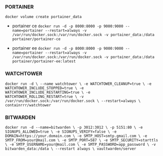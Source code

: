 
### PORTAINER
`docker volume create portainer_data`

 - portainer ce
`docker run -d -p 8000:8000 -p 9000:9000 --name=portainer --restart=always -v /var/run/docker.sock:/var/run/docker.sock -v portainer_data:/data portainer/portainer-ce`

- portainer ee
`docker run -d -p 8000:8000 -p 9000:9000 --name=portainer --restart=always -v /var/run/docker.sock:/var/run/docker.sock -v portainer_data:/data portainer/portainer-ee:latest`

### WATCHTOWER
`docker run -d \
--name watchtower \
-e WATCHTOWER_CLEANUP=true \
-e WATCHTOWER_INCLUDE_STOPPED=true \
-e WATCHTOWER_INCLUDE_RESTARTING=true \
-e WATCHTOWER_ROLLING_RESTART=true \
-v /var/run/docker.sock:/var/run/docker.sock \
--restart=always \
containrrr/watchtower`

### BITWARDEN
`docker run -d --name=bitwarden \
-p 3012:3012 \
-p 5151:80 \
-e SIGNUPS_ALLOWED=true \
-e SIGNUPS_VERIFY=false \
-e DOMAIN=https://your.domain.com \
-e SMTP_HOST=smtp.gmail.com \
-e SMTP_FROM=your@mail.com \
-e SMTP_PORT=587 \
-e SMTP_SECURITY=starttls \
-e SMTP_USERNAME=your@mail.com \
-e SMTP_PASSWORD=app_password \
-v bitwarden_data:/data \
--restart always \
vaultwarden/server`